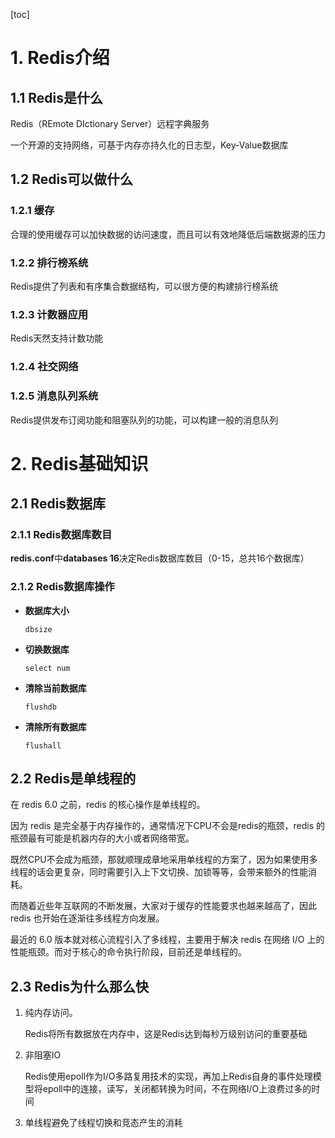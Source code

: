 [toc]

# 1. Redis介绍

## 1.1 Redis是什么

Redis（REmote DIctionary Server）远程字典服务

一个开源的支持网络，可基于内存亦持久化的日志型，Key-Value数据库

## 1.2 Redis可以做什么

### 1.2.1 缓存

合理的使用缓存可以加快数据的访问速度，而且可以有效地降低后端数据源的压力

### 1.2.2 排行榜系统

Redis提供了列表和有序集合数据结构，可以很方便的构建排行榜系统

### 1.2.3 计数器应用

Redis天然支持计数功能

### 1.2.4 社交网络

### 1.2.5 消息队列系统

Redis提供发布订阅功能和阻塞队列的功能，可以构建一般的消息队列



# 2. Redis基础知识

## 2.1 Redis数据库

### 2.1.1 Redis数据库数目

**redis.conf**中**databases 16**决定Redis数据库数目（0-15，总共16个数据库）

### 2.1.2 Redis数据库操作

* **数据库大小**

  ```
  dbsize
  ```

* **切换数据库**

  ```
  select num
  ```

* **清除当前数据库**

  ```
  flushdb
  ```

* **清除所有数据库**

  ```
  flushall
  ```

## 2.2 Redis是单线程的

在 redis 6.0 之前，redis 的核心操作是单线程的。

因为 redis 是完全基于内存操作的，通常情况下CPU不会是redis的瓶颈，redis 的瓶颈最有可能是机器内存的大小或者网络带宽。

既然CPU不会成为瓶颈，那就顺理成章地采用单线程的方案了，因为如果使用多线程的话会更复杂，同时需要引入上下文切换、加锁等等，会带来额外的性能消耗。

而随着近些年互联网的不断发展，大家对于缓存的性能要求也越来越高了，因此 redis 也开始在逐渐往多线程方向发展。

最近的 6.0 版本就对核心流程引入了多线程，主要用于解决 redis 在网络 I/O 上的性能瓶颈。而对于核心的命令执行阶段，目前还是单线程的。

## 2.3 Redis为什么那么快

1. 纯内存访问。

   Redis将所有数据放在内存中，这是Redis达到每秒万级别访问的重要基础

2. 非阻塞IO

   Redis使用epoll作为I/O多路复用技术的实现，再加上Redis自身的事件处理模型将epoll中的连接，读写，关闭都转换为时间，不在网络I/O上浪费过多的时间

3. 单线程避免了线程切换和竞态产生的消耗











